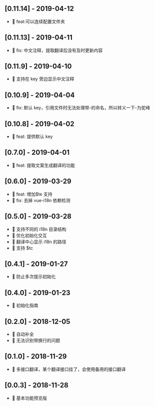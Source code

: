## [0.11.14] - 2019-04-12

- 💫 feat:可以连续配置文件夹

## [0.11.13] - 2019-04-11

- 🤦‍ fix: 中文注释，提取翻译后没有及时更新内容

## [0.11.9] - 2019-04-10

- 💫 支持在 key 旁边显示中文注释

## [0.10.9] - 2019-04-04

- 🤦‍ fix: 默认 key，引用文件时无法处理带-的命名，所以转义一下-为驼峰

## [0.10.8] - 2019-04-02

- 💫 feat: 提供默认 key

## [0.7.0] - 2019-04-01

- 💫 feat: 提取文案生成翻译的功能

## [0.6.0] - 2019-03-29

- 💫 feat: 增加\$te 支持
- 🤦‍ fix: 去掉 vue-i18n 依赖检测

## [0.5.0] - 2019-03-28

- 💫 支持不同的 i18n 目录结构
- 💫 优化初始化交互
- 💫 翻译中心显示 i18n 的路径
- 💫 支持 \$tc

## [0.4.1] - 2019-01-27

- 🤦‍ 防止多次提示初始化

## [0.4.0] - 2019-01-23

- 💫 初始化指南

## [0.2.0] - 2018-12-05

- 💫 自动补全
- 🤦‍ 无法识别带换行的问题

## [0.1.0] - 2018-11-29

- 💫 多接口翻译，某个翻译接口挂了，会使用备用的接口翻译

## [0.0.3] - 2018-11-28

- 🐣 基本功能预览版
